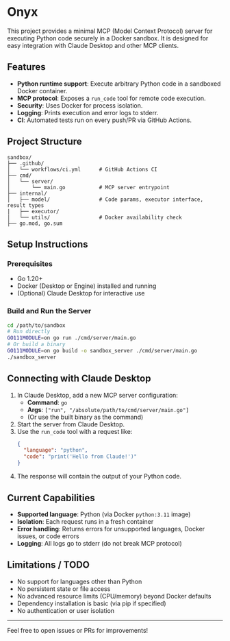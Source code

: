 # Onyx

This project provides a minimal MCP (Model Context Protocol) server for executing Python code securely in a Docker sandbox. It is designed for easy integration with Claude Desktop and other MCP clients.

## Features
- **Python runtime support**: Execute arbitrary Python code in a sandboxed Docker container.
- **MCP protocol**: Exposes a `run_code` tool for remote code execution.
- **Security**: Uses Docker for process isolation.
- **Logging**: Prints execution and error logs to stderr.
- **CI**: Automated tests run on every push/PR via GitHub Actions.

## Project Structure
```
sandbox/
├── .github/
│   └── workflows/ci.yml      # GitHub Actions CI
├── cmd/
│   └── server/
│       └── main.go           # MCP server entrypoint
├── internal/
│   ├── model/                # Code params, executor interface, result types
|   ├── executor/
│   └── utils/                # Docker availability check
├── go.mod, go.sum
```

## Setup Instructions

### Prerequisites
- Go 1.20+
- Docker (Desktop or Engine) installed and running
- (Optional) Claude Desktop for interactive use

### Build and Run the Server
```sh
cd /path/to/sandbox
# Run directly
GO111MODULE=on go run ./cmd/server/main.go
# Or build a binary
GO111MODULE=on go build -o sandbox_server ./cmd/server/main.go
./sandbox_server
```

## Connecting with Claude Desktop
1. In Claude Desktop, add a new MCP server configuration:
   - **Command**: `go`
   - **Args**: `["run", "/absolute/path/to/cmd/server/main.go"]`
   - (Or use the built binary as the command)
2. Start the server from Claude Desktop.
3. Use the `run_code` tool with a request like:
   ```json
   {
     "language": "python",
     "code": "print('Hello from Claude!')"
   }
   ```
4. The response will contain the output of your Python code.

## Current Capabilities
- **Supported language**: Python (via Docker `python:3.11` image)
- **Isolation**: Each request runs in a fresh container
- **Error handling**: Returns errors for unsupported languages, Docker issues, or code errors
- **Logging**: All logs go to stderr (do not break MCP protocol)

## Limitations / TODO
- No support for languages other than Python
- No persistent state or file access
- No advanced resource limits (CPU/memory) beyond Docker defaults
- Dependency installation is basic (via pip if specified)
- No authentication or user isolation

---

Feel free to open issues or PRs for improvements!

